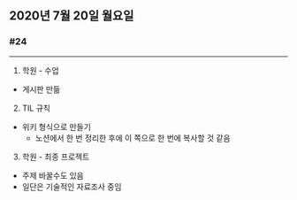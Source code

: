 ## 2020년 7월 20일 월요일
### #24
---
1. 학원 - 수업
* 게시판 만듦

2. TIL 규칙
* 위키 형식으로 만들기
  * 노션에서 한 번 정리한 후에 이 쪽으로 한 번에 복사할 것 같음

3. 학원 - 최종 프로젝트
* 주제 바꿀수도 있음
* 일단은 기술적인 자료조사 중임
